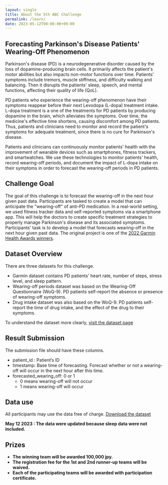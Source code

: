 ```yaml
---
layout: single
title: About the 5th ABC Challenge
permalink: /learn/
date: 2023-05-12T00:00:00+09:00
---
```


## Forecasting Parkinson's Disease Patients' Wearing-Off Phenomenon

Parkinson's disease (PD) is a neurodegenerative disorder caused by the loss of dopamine-producing brain cells.
It primarily affects the patient's motor abilities but also impacts non-motor functions over time.
Patients' symptoms include tremors, muscle stiffness, and difficulty walking and balancing.
Then it disrupts the patients' sleep, speech, and mental functions, affecting their quality of life (QoL).

PD patients who experience the wearing-off phenomenon have their symptoms reappear before their next Levodopa (L-dopa) treatment intake.
L-dopa treatment is a one of the treatments for PD patients by producing dopamine in the brain, which alleviates the symptoms.
Over time, the medicine's effective time shortens, causing discomfort among PD patients.
Thus, patients and clinicians need to monitor and record the patient's symptoms for adequate treatment, since there is no cure for Parkinson's disease.

Patients and clinicians can continuously monitor patients' health with the improvement of wearable devices such as smartphones, fitness trackers, and smartwatches.
We use these technologies to monitor patients' health, record wearing-off periods, and document the impact of L-dopa intake on their symptoms in order to forecast the wearing-off periods in PD patients.

## Challenge Goal 
The goal of this challenge is to forecast the wearing-off in the next hour given past data.
Participants are tasked to create a model that can anticipate the "wearing-off" of anti-PD medication.
In a real-world setting, we used fitness tracker data and self-reported symptoms via a smartphone app.
This will help the doctors to create specific treatment strategies to properly manage Parkinson's disease and its associated symptoms. Participants' task is to develop a model that forecasts wearing-off in the next hour given past data. The original project is one of the [2022 Garmin Health Awards winners](https://www.kyutech.ac.jp/english/en-news/topics/entry-9408.html#prettyPhoto).

## Dataset Overview
There are three datasets for this challenge.
- Garmin dataset contains PD patients' heart rate, number of steps, stress level, and sleep pattern.
- Wearing-off periods dataset was based on the Wearing-Off Questionnaire (WoQ-9). PD patients self-report the absence or presence of wearing-off symptoms.
- Drug intake dataset was also based on the WoQ-9. PD patients self-report the time of drug intake, and the effect of the drug to their symptoms.

 To understand the dataset more clearly, [visit the dataset page](/challenge2023/data/)



## Result Submission
The submission file should have these columns. 
- patient_id : Patient’s ID
- timestamp: Base time of forecasting. Forecast whether or not a wearing-off will occur in the next hour after this time.
- forecasted_wearing_off: 0 or 1
  - 0 means wearing-off will not occur
  - 1 means wearing-off will occur


<!--
Participants should forecast wearing-off for the timeframe detailed in Table 1 for each participant.

![forecast_timeframe](/challenge2023/assets/images/forecast_timeframe.png)

![submission_format](/challenge2023/assets/images/submission_format.png)

The submission file name should be named challenge_[team_name]_result.csv following the format in Table 2.

![submission_file](/challenge2023/assets/images/submission_file.png)



- [Check the tutorial here](https://colab.research.google.com/drive/1A4zSOSO0IXwc-iB9EFdOr6mUP85KAxFm?usp=sharing)

## Evaluation
Participants are required to propose their pipelines, predict and submit the activity label for the testing dataset as shown in the [tutorial](https://colab.research.google.com/drive/1euqLhhsb21bbOETWMY9DkUcue6t33j1j?usp=sharing). The test submission folder contains test time stamps that you need to predict for each user. The files contain time stamps, and activity_type_ids and the columns are filled up with zero as shown in Table 3 below.

![Table3](/challenge2022/assets/images/Table3.png)

The participants are required to put 1 in place of 0 when the activity is supposed to happen and regenerate the files. Please make sure to maintain the shape same as the provided files(any changes that occurred in the submission are not the liability of the organizers, please make sure that there is no difference in shape and activity_type_id with the given file). 

As shown in Table 3, we expect the participants to generate 5 similar files one for each user, and submit them to us. As the occurrence of activities differs in different users we will match with label files of each user and see how many activities were accurately identified to have occurred by the participants.

For evaluation along with counting the percentage of how many activities were predicted for each user, we will also consider Precision, Recall, and F1 Score. We will take an average of all the scores of all the users.The baseline result for each user is shared in the table below.


![Table4](/challenge2022/assets/images/Table4.png)


## Result Submission
Please submit your results via the submission form. [Access the Submission Form here](https://forms.gle/cDEhfHQjiSGKP5Zh6)
-->
## Data use
All participants may use the data free of charge. [Download the dataset](https://ieee-dataport.org/competitions/5th-abc-challenge-forecasting-parkinsons-disease-patients-wearing-phenomenon-datasets)

<b> May 12 2023 : The data were updated because sleep data were not included.

## Prizes
- The winning team will be awarded 100,000 jpy.
- The registration fee for the 1st and 2nd runner-up teams will be waived.
- Each of the participating teams will be awarded with participation certificate.

